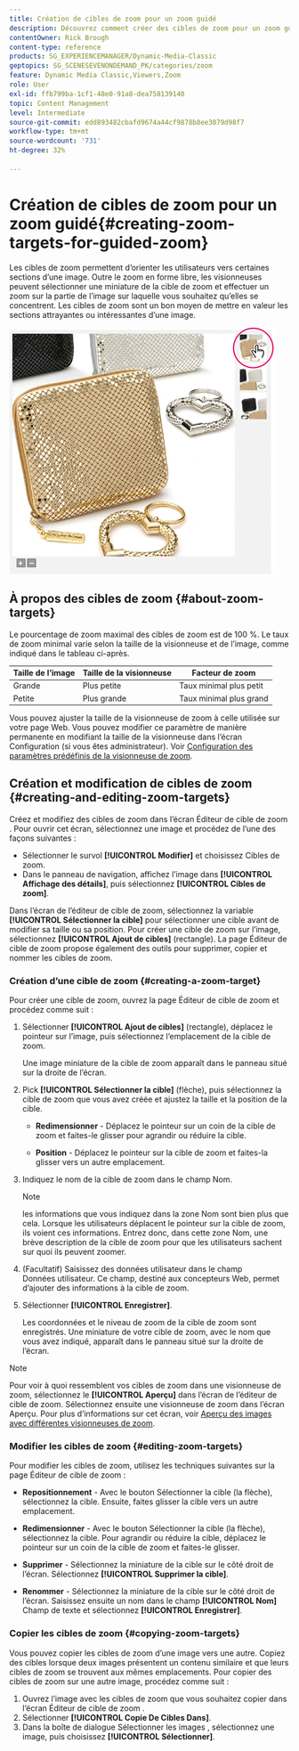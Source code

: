 ```yaml
---
title: Création de cibles de zoom pour un zoom guidé
description: Découvrez comment créer des cibles de zoom pour un zoom guidé dans Adobe Dynamic Media Classic.
contentOwner: Rick Brough
content-type: reference
products: SG_EXPERIENCEMANAGER/Dynamic-Media-Classic
geptopics: SG_SCENESEVENONDEMAND_PK/categories/zoom
feature: Dynamic Media Classic,Viewers,Zoom
role: User
exl-id: ffb799ba-1cf1-48e0-91a8-dea758139140
topic: Content Management
level: Intermediate
source-git-commit: edd893482cbafd9674a44cf9878b8ee3079d98f7
workflow-type: tm+mt
source-wordcount: '731'
ht-degree: 32%

---
```


# Création de cibles de zoom pour un zoom guidé{#creating-zoom-targets-for-guided-zoom}

Les cibles de zoom permettent d’orienter les utilisateurs vers certaines sections d’une image. Outre le zoom en forme libre, les visionneuses peuvent sélectionner une miniature de la cible de zoom et effectuer un zoom sur la partie de l’image sur laquelle vous souhaitez qu’elles se concentrent. Les cibles de zoom sont un bon moyen de mettre en valeur les sections attrayantes ou intéressantes d’une image.

![Création de cibles de zoom pour un zoom guidé](/help/using/assets/zo_guided_zoom.png)

## À propos des cibles de zoom {#about-zoom-targets}

Le pourcentage de zoom maximal des cibles de zoom est de 100 %. Le taux de zoom minimal varie selon la taille de la visionneuse et de l’image, comme indiqué dans le tableau ci-après.

| Taille de l’image | Taille de la visionneuse | Facteur de zoom |
| --- | --- | --- |
| Grande | Plus petite | Taux minimal plus petit |
| Petite | Plus grande | Taux minimal plus grand |

Vous pouvez ajuster la taille de la visionneuse de zoom à celle utilisée sur votre page Web. Vous pouvez modifier ce paramètre de manière permanente en modifiant la taille de la visionneuse dans l’écran Configuration (si vous êtes administrateur). Voir [Configuration des paramètres prédéfinis de la visionneuse de zoom](setting-zoom-viewer-presets.md#setting_up_zoom_viewer_presets).

## Création et modification de cibles de zoom {#creating-and-editing-zoom-targets}

Créez et modifiez des cibles de zoom dans l’écran Éditeur de cible de zoom . Pour ouvrir cet écran, sélectionnez une image et procédez de l’une des façons suivantes :

* Sélectionner le survol **[!UICONTROL Modifier]** et choisissez Cibles de zoom.
* Dans le panneau de navigation, affichez l’image dans **[!UICONTROL Affichage des détails]**, puis sélectionnez **[!UICONTROL Cibles de zoom]**.

Dans l’écran de l’éditeur de cible de zoom, sélectionnez la variable **[!UICONTROL Sélectionner la cible]** pour sélectionner une cible avant de modifier sa taille ou sa position. Pour créer une cible de zoom sur l’image, sélectionnez **[!UICONTROL Ajout de cibles]** (rectangle). La page Éditeur de cible de zoom propose également des outils pour supprimer, copier et nommer les cibles de zoom.

### Création d’une cible de zoom {#creating-a-zoom-target}

Pour créer une cible de zoom, ouvrez la page Éditeur de cible de zoom et procédez comme suit :

1. Sélectionner **[!UICONTROL Ajout de cibles]** (rectangle), déplacez le pointeur sur l’image, puis sélectionnez l’emplacement de la cible de zoom.

   Une image miniature de la cible de zoom apparaît dans le panneau situé sur la droite de l’écran.

1. Pick **[!UICONTROL Sélectionner la cible]** (flèche), puis sélectionnez la cible de zoom que vous avez créée et ajustez la taille et la position de la cible.

   * **Redimensionner** - Déplacez le pointeur sur un coin de la cible de zoom et faites-le glisser pour agrandir ou réduire la cible.

   * **Position** - Déplacez le pointeur sur la cible de zoom et faites-la glisser vers un autre emplacement.

1. Indiquez le nom de la cible de zoom dans le champ Nom. 

   >[!NOTE]
   >
   >les informations que vous indiquez dans la zone Nom sont bien plus que cela. Lorsque les utilisateurs déplacent le pointeur sur la cible de zoom, ils voient ces informations. Entrez donc, dans cette zone Nom, une brève description de la cible de zoom pour que les utilisateurs sachent sur quoi ils peuvent zoomer.

1. (Facultatif) Saisissez des données utilisateur dans le champ Données utilisateur. Ce champ, destiné aux concepteurs Web, permet d’ajouter des informations à la cible de zoom.
1. Sélectionner **[!UICONTROL Enregistrer]**.

   Les coordonnées et le niveau de zoom de la cible de zoom sont enregistrés. Une miniature de votre cible de zoom, avec le nom que vous avez indiqué, apparaît dans le panneau situé sur la droite de l’écran.

>[!NOTE]
>
>Pour voir à quoi ressemblent vos cibles de zoom dans une visionneuse de zoom, sélectionnez le **[!UICONTROL Aperçu]** dans l’écran de l’éditeur de cible de zoom. Sélectionnez ensuite une visionneuse de zoom dans l’écran Aperçu. Pour plus d’informations sur cet écran, voir [Aperçu des images avec différentes visionneuses de zoom](previewing-image-assets-different-zoom.md#previewing_image_assets_with_different_zoom_viewers).

### Modifier les cibles de zoom {#editing-zoom-targets}

Pour modifier les cibles de zoom, utilisez les techniques suivantes sur la page Éditeur de cible de zoom :

* **Repositionnement** - Avec le bouton Sélectionner la cible (la flèche), sélectionnez la cible. Ensuite, faites glisser la cible vers un autre emplacement.

* **Redimensionner** - Avec le bouton Sélectionner la cible (la flèche), sélectionnez la cible. Pour agrandir ou réduire la cible, déplacez le pointeur sur un coin de la cible de zoom et faites-le glisser.

* **Supprimer** - Sélectionnez la miniature de la cible sur le côté droit de l’écran. Sélectionnez **[!UICONTROL Supprimer la cible]**.

* **Renommer** - Sélectionnez la miniature de la cible sur le côté droit de l’écran. Saisissez ensuite un nom dans le champ **[!UICONTROL Nom]** Champ de texte et sélectionnez **[!UICONTROL Enregistrer]**.

### Copier les cibles de zoom {#copying-zoom-targets}

Vous pouvez copier les cibles de zoom d’une image vers une autre. Copiez des cibles lorsque deux images présentent un contenu similaire et que leurs cibles de zoom se trouvent aux mêmes emplacements. Pour copier des cibles de zoom sur une autre image, procédez comme suit :

1. Ouvrez l’image avec les cibles de zoom que vous souhaitez copier dans l’écran Éditeur de cible de zoom .
1. Sélectionner **[!UICONTROL Copie De Cibles Dans]**.
1. Dans la boîte de dialogue Sélectionner les images , sélectionnez une image, puis choisissez **[!UICONTROL Sélectionner]**.
